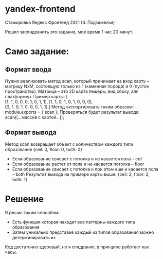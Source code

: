 # yandex-frontend
Стажировка Яндекс Фронтенд 2021 (4. Подземелье)

Решил заспидранить это задание, мое время 1 час 20 минут.

# Само задание:

## Формат ввода

Нужно реализовать метод scan, который принимает на вход карту – матрицу NxM, состоящую только из 1 (каменная порода) и 0 (пустое
пространство). Матрица – это 2D карта пещеры, вид сбоку, аля платформер.
Пример карты:
[  
  [1, 1, 0, 0, 0, 1, 0, 1, 1],
  [1, 1, 0, 1, 0, 1, 0, 0, 0],  
  [0, 1, 0, 1, 0, 0, 0, 1, 1]
]
Метод экспортировать таким образом:
module.exports = { scan };
Проверяться будет результат вывода:
scan([...массив с картой...]);

## Формат вывода
Метод scan возвращает объект с количеством каждого типа образования {ceil: 0, floor: 0, both: 0}
- Если образование свисает с потолка и не касается пола – ceil
- Если образование растет от пола и не касается потолка – floor
- Если образование свисает с потолка и при этом еще и касается пола – both
Результат вывода на примере карты выше: {ceil: 2, floor: 2, both: 1}

# Решение

Я решил таким способом:
* Есть функция которая находит все паттерны каждого типа образования
* Затем уникально представив каждый из типов образования можно детерминировать их

Код достаточно здоровый, но я спидранил, в принципе работает как часы.